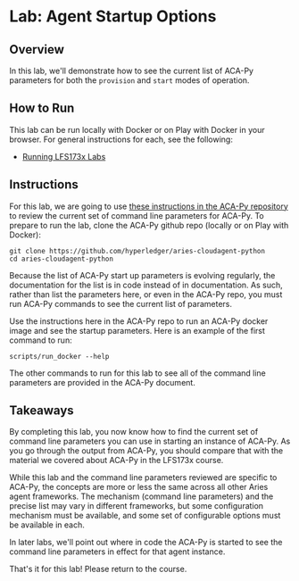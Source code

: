 <!----- Conversion time: 0.55 seconds.


Using this Markdown file:

1. Cut and paste this output into your source file.
2. See the notes and action items below regarding this conversion run.
3. Check the rendered output (headings, lists, code blocks, tables) for proper
   formatting and use a linkchecker before you publish this page.

Conversion notes:

* Docs to Markdown version 1.0β18
* Sat Feb 22 2020 09:33:50 GMT-0800 (PST)
* Source doc: https://docs.google.com/a/cloudcompass.ca/open?id=1g_joUJvks8aeuM-JHx0MtvKsruFi2-_wQQ8m_O8DIx8
----->



# Lab: Agent Startup Options


## Overview

In this lab, we'll demonstrate how to see the current list of ACA-Py parameters for both the `provision` and `start` modes of operation.


## How to Run

This lab can be run locally with Docker or on Play with Docker in your browser. For general instructions for each, see the following:



*   [Running LFS173x Labs](RunningLabs.md)


## Instructions

For this lab, we are going to use [these instructions in the ACA-Py repository](https://github.com/hyperledger/aries-cloudagent-python/blob/master/DevReadMe.md#configuring-aca-py-command-line-parameters) to review the current set of command line parameters for ACA-Py. To prepare to run the lab, clone the ACA-Py github repo (locally or on Play with Docker):


```
git clone https://github.com/hyperledger/aries-cloudagent-python
cd aries-cloudagent-python

```


Because the list of ACA-Py start up parameters is evolving regularly, the documentation for the list is in code instead of in documentation. As such, rather than list the parameters here, or even in the ACA-Py repo, you must run ACA-Py commands to see the current list of parameters.

Use the instructions here in the ACA-Py repo to run an ACA-Py docker image and see the startup parameters. Here is an example of the first command to run:


```
scripts/run_docker --help

```


The other commands to run for this lab to see all of the command line parameters are provided in the ACA-Py document.


## Takeaways

By completing this lab, you now know how to find the current set of command line parameters you can use in starting an instance of ACA-Py. As you go through the output from ACA-Py, you should compare that with the material we covered about ACA-Py in the LFS173x course.

While this lab and the command line parameters reviewed are specific to ACA-Py, the concepts are more or less the same across all other Aries agent frameworks. The mechanism (command line parameters) and the precise list may vary in different frameworks, but some configuration mechanism must be available, and some set of configurable options must be available in each.

In later labs, we'll point out where in code the ACA-Py is started to see the command line parameters in effect for that agent instance.

That's it for this lab! Please return to the course.


<!-- Docs to Markdown version 1.0β18 -->
